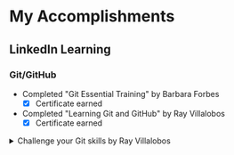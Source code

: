# __My Accomplishments__

## LinkedIn Learning
### Git/GitHub
- Completed "Git Essential Training" by Barbara Forbes
  - [x] Certificate earned
- Completed "Learning Git and GitHub" by Ray Villalobos
  - [x] Certificate earned
  
<details>
  <summary>Challenge your Git skills by Ray Villalobos</summary>
  
</details>









 
